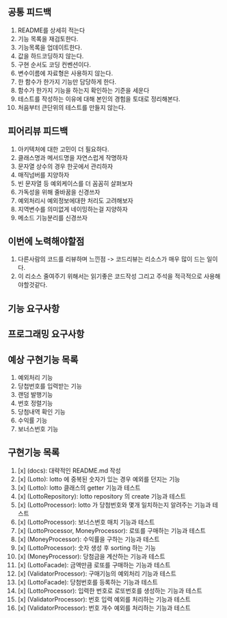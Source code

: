 
## 공통 피드백
1. README를 상세히 적는다
2. 기능 목록을 재검토한다.
3. 기능목록을 업데이트한다.
4. 값을 하드코딩하지 않는다.
5. 구현 순서도 코딩 컨벤션이다.
6. 변수이름에 자료형은 사용하지 않는다.
7. 한 함수가 한가지 기능만 담당하게 한다.
8. 함수가 한가지 기능을 하는지 확인하는 기준을 세운다
9. 테스트를 작성하는 이유에 대해 본인의 경험을 토대로 정리해본다.
10. 처음부터 큰단위의 테스트를 만들지 않는다.

## 피어리뷰 피드백
1. 아키텍처에 대한 고민이 더 필요하다.
2. 클래스명과 메서드명을 자연스럽게 작명하자
3. 문자열 상수의 경우 한곳에서 관리하자
4. 매직넘버를 지양하자
5. 빈 문자열 등 예외케이스를 더 꼼꼼히 살펴보자
6. 가독성을 위해 줄바꿈을 신경쓰자
7. 예외처리시 예외정보에대한 처리도 고려해보자
8. 지역변수를 의미없게 네이밍하는걸 지양하자
9. 메소드 기능분리를 신경쓰자

## 이번에 노력해야할점
1. 다른사람의 코드를 리뷰하며 느낀점 -> 코드리뷰는 리소스가 매우 많이 드는 일이다.
2. 이 리소스 줄여주기 위해서는 읽기좋은 코드작성 그리고 주석을 적극적으로 사용해야할것같다.

## 기능 요구사항
## 프로그래밍 요구사항

## 예상 구현기능 목록
1. 예외처리 기능
2. 당첩번호를 입력받는 기능
3. 랜덤 발행기능
4. 번호 정렬기능
5. 당첨내역 확인 기능
6. 수익률 기능
7. 보너스번호 기능

## 구현기능 목록
1. [x] (docs): 대략적인 README.md 작성
2. [x] (Lotto): lotto 에 중복된 숫자가 있는 경우 예외를 던지는 기능
3. [x] (Lotto): lotto 클래스의 getter 기능과 테스트
4. [x] (LottoRepository): lotto repository 의 create 기능과 테스트
5. [x] (LottoProcessor): lotto 가 당첨번호와 몇개 일치하는지 알려주는 기능과 테스트
6. [x] (LottoProcessor): 보너스번호 매치 기능과 테스트
7. [x] (LottoProcessor, MoneyProcessor): 로또를 구매하는 기능과 테스트
8. [x] (MoneyProcessor): 수익률을 구하는 기능과 테스트
9. [x] (LottoProcessor): 숫자 생성 후 sorting 하는 기능
10. [x] (MoneyProcessor): 당첨금을 계산하는 기능과 테스트
11. [x] (LottoFacade): 금액만큼 로또를 구매하는 기능과 테스트
12. [x] (ValidatorProcessor): 구매기능의 예외처리 기능과 테스트
13. [x] (LottoFacade): 당첨번호를 등록하는 기능과 테스트
14. [x] (LottoProcessor): 입력한 번호로 로또번호를 생성하는 기능과 테스트
15. [x] (ValidatorProcessor): 번호 입력 예외를 처리하는 기능과 테스트
16. [x] (ValidatorProcessor): 번호 개수 예외를 처리하는 기능과 테스트
